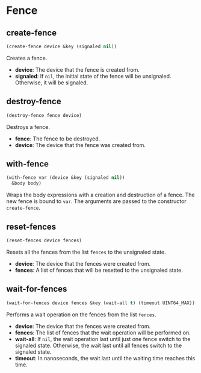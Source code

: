# Fence

## create-fence

```lisp
(create-fence device &key (signaled nil))
```

Creates a fence.

* **device**: The device that the fence is created from.
* **signaled**: If `nil`, the initial state of the fence will be unsignaled. Otherwise, it will be signaled.

## destroy-fence

```lisp
(destroy-fence fence device)
```

Destroys a fence.

* **fence**: The fence to be destroyed.
* **device**: The device that the fence was created from.

## with-fence

```lisp
(with-fence var (device &key (signaled nil))
  &body body)
```

Wraps the body expressions with a creation and destruction of a fence. The new fence is bound to `var`. The arguments are passed to the constructor `create-fence`.

## reset-fences

```lisp
(reset-fences device fences)
```

Resets all the fences from the list `fences` to the unsignaled state.

* **device**: The device that the fences were created from.
* **fences**: A list of fences that will be resetted to the unsignaled state.

## wait-for-fences

```lisp
(wait-for-fences device fences &key (wait-all t) (timeout UINT64_MAX))
```

Performs a wait operation on the fences from the list `fences`.

* **device**: The device that the fences were created from.
* **fences**: The list of fences that the wait operation will be performed on.
* **wait-all**: If `nil`, the wait operation last until just one fence switch to the signaled state. Otherwise, the wait last until all fences switch to the signaled state.
* **timeout**: In nanoseconds, the wait last until the waiting time reaches this time.
